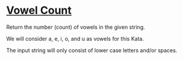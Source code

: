 # [Vowel Count](https://www.codewars.com/kata/54ff3102c1bad923760001f3)
Return the number (count) of vowels in the given string. 

We will consider a, e, i, o, and u as vowels for this Kata.

The input string will only consist of lower case letters and/or spaces.
